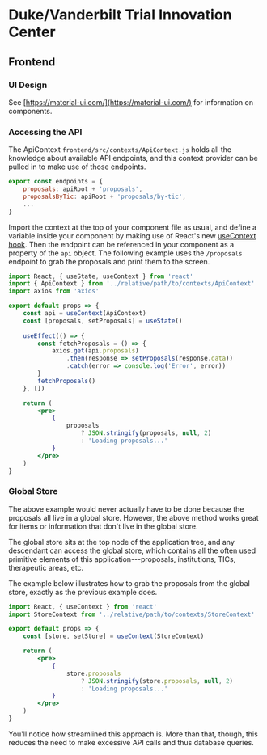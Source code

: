# Duke/Vanderbilt Trial Innovation Center
## Frontend

### UI Design

See [https://material-ui.com/](https://material-ui.com/) for information on components.

### Accessing the API

The ApiContext `frontend/src/contexts/ApiContext.js` holds all the knowledge about available API endpoints, and this context provider can be pulled in to make use of those endpoints.

```javascript
export const endpoints = {
    proposals: apiRoot + 'proposals',
    proposalsByTic: apiRoot + 'proposals/by-tic',
    ...
}
```

Import the context at the top of your component file as usual, and define a variable inside your component by making use of React's new [useContext hook](https://reactjs.org/docs/hooks-reference.html#usecontext). Then the endpoint can be referenced in your component as a property of the `api` object. The following example uses the `/proposals` endpoint to grab the proposals and print them to the screen.


```jsx
import React, { useState, useContext } from 'react'
import { ApiContext } from '../relative/path/to/contexts/ApiContext'
import axios from 'axios'

export default props => {
    const api = useContext(ApiContext)
    const [proposals, setProposals] = useState()
        
    useEffect(() => {
        const fetchProposals = () => {
            axios.get(api.proposals)
                .then(response => setProposals(response.data))
                .catch(error => console.log('Error', error))
        }
        fetchProposals()
    }, [])

    return (
        <pre>
            {
                proposals
                    ? JSON.stringify(proposals, null, 2)
                    : 'Loading proposals...'
            }
        </pre>
    )
}

```

### Global Store

The above example would never actually have to be done because the proposals all live in a global store. However, the above method works great for items or information that don't live in the global store.

The global store sits at the top node of the application tree, and any descendant can access the global store, which contains all the often used primitive elements of this application---proposals, institutions, TICs, therapeutic areas, etc.

The example below illustrates how to grab the proposals from the global store, exactly as the previous example does.

```jsx
import React, { useContext } from 'react'
import StoreContext from '../relative/path/to/contexts/StoreContext'

export default props => {
    const [store, setStore] = useContext(StoreContext)

    return (
        <pre>
            {
                store.proposals
                    ? JSON.stringify(store.proposals, null, 2)
                    : 'Loading proposals...'
            }
        </pre>
    )
}

```

You'll notice how streamlined this approach is. More than that, though, this reduces the need to make excessive API calls and thus database queries.
